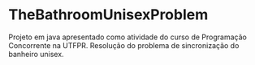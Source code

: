 # TheBathroomUnisexProblem
Projeto em java apresentado como atividade do curso de Programação Concorrente na UTFPR. Resolução do problema de sincronização do banheiro unisex.
